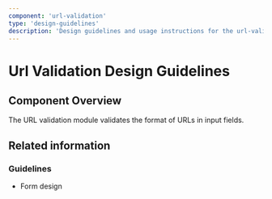 ```yaml
---
component: 'url-validation'
type: 'design-guidelines'
description: 'Design guidelines and usage instructions for the url-validation component extracted from SKY UX documentation.'
---
```


# Url Validation Design Guidelines

## Component Overview
The URL validation module validates the format of URLs in input fields.

## Related information

### Guidelines

- Form design